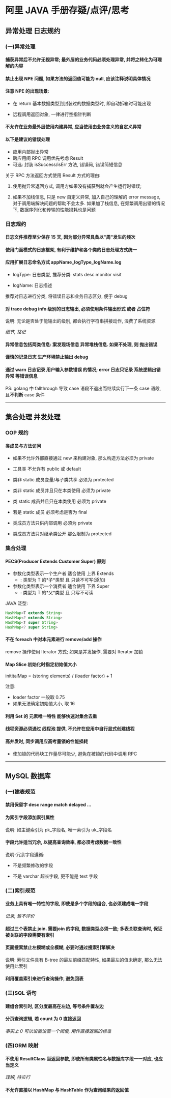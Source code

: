 # 阿里 JAVA 手册存疑/点评/思考

## 异常处理 日志规约

### (一)异常处理

#### 捕获异常后不允许无视异常; 最外层的业务代码必须处理异常, 并将之转化为可理解的内容

#### 禁止出现 NPE 问题, 如果方法的返回值可能为 null, 应该注释说明具体情况

#### 注意 NPE 的出现场景:

- 在 return 基本数据类型到封装过的数据类型时, 即自动拆箱时可能出现

- 远程调用返回对象, 一律进行空指针判断

#### 不允许在业务最外层使用内建异常, 应当使用由业务含义的自定义异常

#### 以下是建议的错误处理

- 应用内部抛出异常
- 跨应用间 RPC 调用优先考虑 Result
- 可选: 封装 isSuccess/isErr 方法, 错误码, 错误简短信息

关于 RPC 方法返回方式使用 Result 方式的理由:

1. 使用抛异常返回方式, 调用方如果没有捕获到就会产生运行时错误;

2. 如果不加栈信息, 只是 new 自定义异常, 加入自己的理解的 error message, 对于调用端解决问题的帮助不会太多. 如果加了栈信息, 在频繁调用出错的情况下, 数据序列化和传输的性能损耗也是问题

### 日志规约

#### 日志文件推荐至少保存 15 天, 因为部分异常具备以"周"发生的频次

#### 使用门面模式的日志框架, 有利于维护和各个类的日志处理方式统一

#### 应用扩展日志命名方式 **appName_logType_logName.log**

- logType: 日志类型, 推荐分类: stats desc monitor visit

- logName: 日志描述

推荐对日志进行分类, 将错误日志和业务日志区分, 便于 debug

#### 对 trace debug info 级别的日志输出, 必须使用条件输出形式 或者 占位符

说明: 无论是否处于能输出的级别, 都会执行字符串拼接动作, 浪费了系统资源

*细节, 铭记*

#### 异常信息包括两类信息: 案发现场信息 异常堆栈信息. 如果不处理, 则 抛出错误

#### 谨慎的记录日志 生产环境禁止输出 debug

#### 通过 warn 日志记录 用户输入参数错误 的情况; error 日志只记录 系统逻辑出错 异常 等错误信息

PS: golang 中 fallthrough 导致 case 语段不退出而继续实行下一条 case 语段, 且**不判断** case 条件

---

## 集合处理 并发处理

### OOP 规约

#### 类成员与方法访问

- 如果不允许外部直接通过 new 来构建对象, 那么构造方法必须为 private

- 工具类 不允许有 public 或 default

- 类非 static 成员变量/与子类共享 必须为 protected

- 类非 static 成员并且只在本类使用 必须为 private

- 类 static 成员并且只在本类使用 必须为 private

- 若是 static 成员 必须考虑是否为 final

- 类成员方法只供内部调用 必须为 private

- 类成员方法只对继承类公开 那么限制为 protected

### 集合处理

#### PECS(Producer Extends Customer Super) 原则

- 参数化类型表示一个生产者 适合使用 上界 Extends
  - <? extends T>: 类型为 T 的*子*类型 且 只读不可写(添加)
- 参数化类型表示一个消费者 适合使用 下界 Super
  - <? super T>: 类型为 T 的*父*类型 且 只写不可读

JAVA 泛型:
```java
HashMap<T extends String>
HashMap<? extends String>
HashMap<T super String>
HashMap<? super String>
```

#### 不在 foreach 中对本元素进行 remove/add 操作

remove 操作使用 Iterator 方式; 如果是并发操作, 需要对 Iterator 加锁

#### Map Slice 初始化时指定初始值大小

inititalMap = (storing elements) / (loader factor) + 1

注意:
- loader factor 一般取 0.75
- 如果无法确定初始值大小, 取 16

#### 利用 Set 的 元素唯一特性 能够快速对集合去重

#### 线程资源必须通过 线程池 提供, 不允许在应用中自行显式创建线程

#### 高并发时, 同步调用应高考量锁的性能损耗

- 使加锁的代码块工作量尽可能少, 避免在被锁的代码中调用 RPC

---

## MySQL 数据库

### (一)建表规范

#### 禁用保留字 desc range match delayed ...

#### 为索引字段添加索引属性

说明: 如主键索引为 pk\_字段名, 唯一索引为 uk\_字段名

#### 字段允许适当冗余, 以提高查询效率, 都必须考虑数据一致性

说明-冗余字段遵循:

- 不是频繁修改的字段

- 不是 varchar 超长字段, 更不能是 text 字段

### (二)索引规范

#### 业务上具有唯一特性的字段, 即使是多个字段的组合, 也必须建成唯一字段

*记录, 暂不评价*

#### 超过三个表禁止 join. 需要join 的字段, 数据类型必须一致; 多表关联查询时, 保证被关联的字段需要有索引

#### 页面搜索禁止左模糊或全模糊, 必要时通过搜索引擎解决

说明: 索引文件具有 B-tree 的最左前缀匹配特性, 如果最左的值未确定, 那么无法使用此索引

#### 利用覆盖索引来进行查询操作, 避免回表

### (三)SQL 语句

#### 建组合索引时, 区分度最高在左边, 等号条件置左边

#### 分页查询逻辑, 若 count 为 0 直接返回

*事实上 0 可以设置设置一个阈值, 用作直接返回的标准*

### (四)ORM 映射

#### 不使用 ResultClass 当返回参数, 即使所有类属性名与数据库字段一一对应, 也应当定义

*理解, 待实行*

#### 不允许直接以 HashMap 与 HashTable 作为查询结果的返回值
